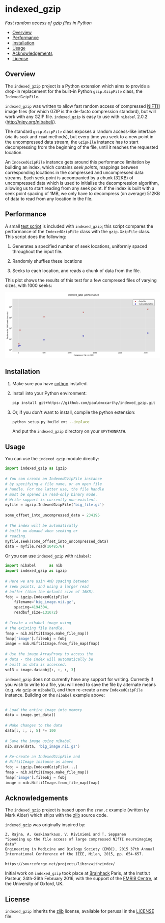 # indexed_gzip


 *Fast random access of gzip files in Python*


 * [Overview](#overview)
 * [Performance](#performance)
 * [Installation](#installation)
 * [Usage](#usage)
 * [Acknowledgements](#acknowledgements)
 * [License](#license)


## Overview


The `indexed_gzip` project is a Python extension which aims to provide a
drop-in replacement for the built-in Python `gzip.GzipFile` class, the
`IndexedGzipFile`.


`indexed_gzip` was written to allow fast random access of compressed 
[NIFTI1](http://nifti.nimh.nih.gov/) image files (for which GZIP is the 
de-facto compression standard), but will work with any GZIP file. 
`indexed_gzip` is easy to use with `nibabel` 2.0.2  (http://nipy.org/nibabel/).


The standard `gzip.GzipFile` class exposes a random access-like interface (via
its `seek` and `read` methods), but every time you seek to a new point in the
uncompressed data stream, the `GzipFile` instance has to start decompressing
from the beginning of the file, until it reaches the requested location.


An `IndexedGzipFile` instance gets around this performance limitation by
building an index, which contains *seek points*, mappings between
corresponding locations in the compressed and uncompressed data streams. Each
seek point is accompanied by a chunk (32KB) of uncompressed data which is used
to initialise the decompression algorithm, allowing us to start reading from
any seek point. If the index is built with a seek point spacing of 1MB, we
only have to decompress (on average) 512KB of data to read from any location
in the file.


## Performance


A small [test script](benchmark_indexed_gzip.py) is included with `indexed_gzip`;
this script compares the performance of the `IndexedGzipFile` class with the
`gzip.GzipFile` class. This script does the following:


  1. Generates a specified number of seek locations, uniformly spaced
     throughout the input file.
  
  2. Randomly shuffles these locations

  3. Seeks to each location, and reads a chunk of data from the file.


This plot shows the results of this test for a few compresed files of varying
sizes, with 1000 seeks:


![Indexed gzip performance](./performance.png)


## Installation


1. Make sure you have [cython](http://cython.org/) installed.


2. Install into your Python environment:
   ```sh
   pip install git+https://github.com/pauldmccarthy/indexed_gzip.git
   ```


3. Or, if you don't want to install, compile the python extension:
    ```sh
    python setup.py build_ext --inplace
    ```
    
   And put the `indexed_gzip` directory on your `$PYTHONPATH`.


## Usage


You can use the `indexed_gzip` module directly:


```python
import indexed_gzip as igzip

# You can create an IndexedGzipFile instance
# by specifying a file name, or an open file
# handle. For the latter use, the file handle
# must be opened in read-only binary mode.
# Write support is currently non-existent.
myfile = igzip.IndexedGzipFile('big_file.gz')

some_offset_into_uncompressed_data = 234195

# The index will be automatically
# built on-demand when seeking or
# reading.
myfile.seek(some_offset_into_uncompressed_data)
data = myfile.read(1048576)
```


Or you can use `indexed_gzip` with `nibabel`:


```python
import nibabel      as nib
import indexed_gzip as igzip

# Here we are usin 4MB spacing between
# seek points, and using a larger read
# buffer (than the default size of 16KB).
fobj = igzip.IndexedGzipFile(
    filename='big_image.nii.gz',
    spacing=4194304,
    readbuf_size=131072)

# Create a nibabel image using 
# the existing file handle.
fmap = nib.Nifti1Image.make_file_map()
fmap['image'].fileobj = fobj
image = nib.Nifti1Image.from_file_map(fmap)
    
# Use the image ArrayProxy to access the 
# data - the index will automatically be
# built as data is accessed.
vol3 = image.dataobj[:, :, :, 3]
```

    
`indexed_gzip` does not currently have any support for writing. Currently if you 
wish to write to a file, you will need to save the file by alternate means (e.g. 
via `gzip` or `nibabel`), and then re-create a new `IndexedGzipFile` instance. 
Building on the `nibabel` example above:


```python
    
# Load the entire image into memory
data = image.get_data()
    
# Make changes to the data
data[:, :, :, 5] *= 100
    
# Save the image using nibabel
nib.save(data, 'big_image.nii.gz')
    
# Re-create an IndexedGzipFile and 
# Nifti1Image instance as above
fobj = igzip.IndexedGzipFile(...)
fmap = nib.Nifti1Image.make_file_map()
fmap['image'].fileobj = fobj
image = nib.Nifti1Image.from_file_map(fmap)
```

## Acknowledgements


The `indexed_gzip` project is based upon the `zran.c` example (written by Mark
Alder) which ships with the [zlib](http://www.zlib.net/) source code.


`indexed_gzip` was originally inspired by:

    Z. Rajna, A. Keskinarkaus, V. Kiviniemi and T. Seppanen
    "Speeding up the file access of large compressed NIfTI neuroimaging data"
    Engineering in Medicine and Biology Society (EMBC), 2015 37th Annual
    International Conference of the IEEE, Milan, 2015, pp. 654-657.

    https://sourceforge.net/projects/libznzwithzindex/


Initial work on `indexed_gzip` took place at
[Brainhack](http://www.brainhack.org/) Paris, at the Institut Pasteur,
24th-26th February 2016, with the support of the 
[FMRIB Centre](https://www.ndcn.ox.ac.uk/divisions/fmrib/), at the 
University of Oxford, UK.


## License


`indexed_gzip` inherits the [zlib](http://www.zlib.net) license, available for
perusal in the [LICENSE](LICENSE) file.

